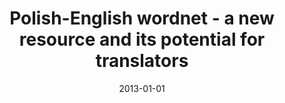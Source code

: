 ---
# Documentation: https://wowchemy.com/docs/managing-content/

title: Polish-English wordnet - a new resource and its potential for translators
subtitle: ''
summary: ''
authors:
- Ewa K. Rudnicka
- piasecki
tags: []
categories: []
date: '2013-01-01'
lastmod: 2022-10-07T05:11:35Z
featured: false
draft: false

# Featured image
# To use, add an image named `featured.jpg/png` to your page's folder.
# Focal points: Smart, Center, TopLeft, Top, TopRight, Left, Right, BottomLeft, Bottom, BottomRight.
image:
  caption: ''
  focal_point: ''
  preview_only: false

# Projects (optional).
#   Associate this post with one or more of your projects.
#   Simply enter your project's folder or file name without extension.
#   E.g. `projects = ["internal-project"]` references `content/project/deep-learning/index.md`.
#   Otherwise, set `projects = []`.
projects: []
publishDate: '2022-10-07T05:11:34.234209Z'
publication_types:
- '1'
abstract: ''
publication: '*The translator and the computer : proceedings of a conference held
  in Wrocław, April 20-21, 2012, organized by the Philological School of Higher Education
  and C&M Location Centre*'
---
